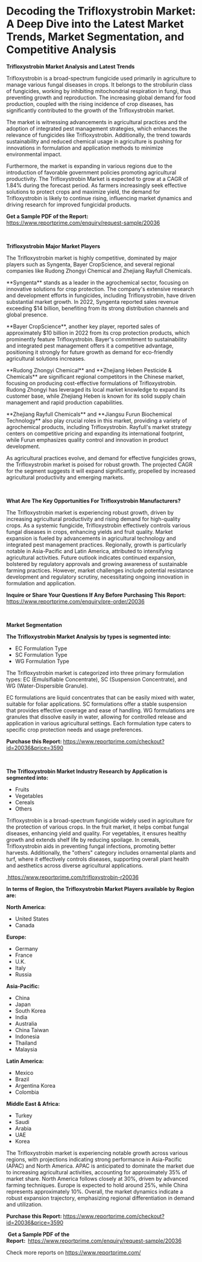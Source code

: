 <p><h1>Decoding the Trifloxystrobin Market: A Deep Dive into the Latest Market Trends, Market Segmentation, and Competitive Analysis</h1></p><p><strong>Trifloxystrobin Market Analysis and Latest Trends</strong></p>
<p><p>Trifloxystrobin is a broad-spectrum fungicide used primarily in agriculture to manage various fungal diseases in crops. It belongs to the strobilurin class of fungicides, working by inhibiting mitochondrial respiration in fungi, thus preventing growth and reproduction. The increasing global demand for food production, coupled with the rising incidence of crop diseases, has significantly contributed to the growth of the Trifloxystrobin market. </p><p>The market is witnessing advancements in agricultural practices and the adoption of integrated pest management strategies, which enhances the relevance of fungicides like Trifloxystrobin. Additionally, the trend towards sustainability and reduced chemical usage in agriculture is pushing for innovations in formulation and application methods to minimize environmental impact.</p><p>Furthermore, the market is expanding in various regions due to the introduction of favorable government policies promoting agricultural productivity. The Trifloxystrobin Market is expected to grow at a CAGR of 1.84% during the forecast period. As farmers increasingly seek effective solutions to protect crops and maximize yield, the demand for Trifloxystrobin is likely to continue rising, influencing market dynamics and driving research for improved fungicidal products.</p></p>
<p><strong>Get a Sample PDF of the Report:&nbsp;</strong> <a href="https://www.reportprime.com/enquiry/request-sample/20036?utm_campaign=2462&utm_medium=2&utm_source=Github&utm_content=ia&utm_term=18032025&utm_id=trifloxystrobin">https://www.reportprime.com/enquiry/request-sample/20036</a></p>
<p>&nbsp;</p>
<p><strong>Trifloxystrobin Major Market Players</strong></p>
<p><p>The Trifloxystrobin market is highly competitive, dominated by major players such as Syngenta, Bayer CropScience, and several regional companies like Rudong Zhongyi Chemical and Zhejiang Rayfull Chemicals. </p><p>**Syngenta** stands as a leader in the agrochemical sector, focusing on innovative solutions for crop protection. The company's extensive research and development efforts in fungicides, including Trifloxystrobin, have driven substantial market growth. In 2022, Syngenta reported sales revenue exceeding $14 billion, benefiting from its strong distribution channels and global presence.</p><p>**Bayer CropScience**, another key player, reported sales of approximately $10 billion in 2022 from its crop protection products, which prominently feature Trifloxystrobin. Bayer's commitment to sustainability and integrated pest management offers it a competitive advantage, positioning it strongly for future growth as demand for eco-friendly agricultural solutions increases.</p><p>**Rudong Zhongyi Chemical** and **Zhejiang Heben Pesticide & Chemicals** are significant regional competitors in the Chinese market, focusing on producing cost-effective formulations of Trifloxystrobin. Rudong Zhongyi has leveraged its local market knowledge to expand its customer base, while Zhejiang Heben is known for its solid supply chain management and rapid production capabilities.</p><p>**Zhejiang Rayfull Chemicals** and **Jiangsu Furun Biochemical Technology** also play crucial roles in this market, providing a variety of agrochemical products, including Trifloxystrobin. Rayfull's market strategy centers on competitive pricing and expanding its international footprint, while Furun emphasizes quality control and innovation in product development.</p><p>As agricultural practices evolve, and demand for effective fungicides grows, the Trifloxystrobin market is poised for robust growth. The projected CAGR for the segment suggests it will expand significantly, propelled by increased agricultural productivity and emerging markets.</p></p>
<p>&nbsp;</p>
<p><strong>What Are The Key Opportunities For Trifloxystrobin Manufacturers?</strong></p>
<p><p>The Trifloxystrobin market is experiencing robust growth, driven by increasing agricultural productivity and rising demand for high-quality crops. As a systemic fungicide, Trifloxystrobin effectively controls various fungal diseases in crops, enhancing yields and fruit quality. Market expansion is fueled by advancements in agricultural technology and integrated pest management practices. Regionally, growth is particularly notable in Asia-Pacific and Latin America, attributed to intensifying agricultural activities. Future outlook indicates continued expansion, bolstered by regulatory approvals and growing awareness of sustainable farming practices. However, market challenges include potential resistance development and regulatory scrutiny, necessitating ongoing innovation in formulation and application.</p></p>
<p><strong>Inquire or Share Your Questions If Any Before Purchasing This Report:</strong> <a href="https://www.reportprime.com/enquiry/pre-order/20036?utm_campaign=2462&utm_medium=2&utm_source=Github&utm_content=ia&utm_term=18032025&utm_id=trifloxystrobin">https://www.reportprime.com/enquiry/pre-order/20036</a></p>
<p>&nbsp;</p>
<p><strong>Market Segmentation</strong></p>
<p><strong>The Trifloxystrobin Market Analysis by types is segmented into:</strong></p>
<p><ul><li>EC Formulation Type</li><li>SC Formulation Type</li><li>WG Formulation Type</li></ul></p>
<p><p>The Trifloxystrobin market is categorized into three primary formulation types: EC (Emulsifiable Concentrate), SC (Suspension Concentrate), and WG (Water-Dispersible Granule). </p><p>EC formulations are liquid concentrates that can be easily mixed with water, suitable for foliar applications. SC formulations offer a stable suspension that provides effective coverage and ease of handling. WG formulations are granules that dissolve easily in water, allowing for controlled release and application in various agricultural settings. Each formulation type caters to specific crop protection needs and usage preferences.</p></p>
<p><strong>Purchase this Report:&nbsp;</strong><a href="https://www.reportprime.com/checkout?id=20036&price=3590&utm_campaign=2462&utm_medium=2&utm_source=Github&utm_content=ia&utm_term=18032025&utm_id=trifloxystrobin">https://www.reportprime.com/checkout?id=20036&price=3590</a></p>
<p>&nbsp;</p>
<p><strong>The Trifloxystrobin Market Industry Research by Application is segmented into:</strong></p>
<p><ul><li>Fruits</li><li>Vegetables</li><li>Cereals</li><li>Others</li></ul></p>
<p><p>Trifloxystrobin is a broad-spectrum fungicide widely used in agriculture for the protection of various crops. In the fruit market, it helps combat fungal diseases, enhancing yield and quality. For vegetables, it ensures healthy growth and extends shelf life by reducing spoilage. In cereals, Trifloxystrobin aids in preventing fungal infections, promoting better harvests. Additionally, the "others" category includes ornamental plants and turf, where it effectively controls diseases, supporting overall plant health and aesthetics across diverse agricultural applications.</p></p>
<p><a href="https://www.reportprime.com/trifloxystrobin-r20036?utm_campaign=2462&utm_medium=2&utm_source=Github&utm_content=ia&utm_term=18032025&utm_id=trifloxystrobin">&nbsp;https://www.reportprime.com/trifloxystrobin-r20036</a></p>
<p><strong>In terms of Region, the Trifloxystrobin Market Players available by Region are:</strong></p>
<p>
    <p> <strong> North America: </strong>
        <ul>
            <li>United States</li>
            <li>Canada</li>
        </ul>
        </p> 
    <p> <strong> Europe: </strong>
        <ul>
            <li>Germany</li>
            <li>France</li>
            <li>U.K.</li>
            <li>Italy</li>
            <li>Russia</li>
        </ul>
        </p> 
    <p> <strong> Asia-Pacific: </strong>
        <ul>
            <li>China</li>
            <li>Japan</li>
            <li>South Korea</li>
            <li>India</li>
            <li>Australia</li>
            <li>China Taiwan</li>
            <li>Indonesia</li>
            <li>Thailand</li>
            <li>Malaysia</li>
        </ul>
        </p> 
    <p> <strong> Latin America: </strong>
        <ul>
            <li>Mexico</li>
            <li>Brazil</li>
            <li>Argentina Korea</li>
            <li>Colombia</li>
        </ul>
        </p> 
    <p> <strong> Middle East & Africa: </strong>
        <ul>
            <li>Turkey</li>
            <li>Saudi</li>
            <li>Arabia</li>
            <li>UAE</li>
            <li>Korea</li>
        </ul>
    </p>
    </p>
<p><p>The Trifloxystrobin market is experiencing notable growth across various regions, with projections indicating strong performance in Asia-Pacific (APAC) and North America. APAC is anticipated to dominate the market due to increasing agricultural activities, accounting for approximately 35% of market share. North America follows closely at 30%, driven by advanced farming techniques. Europe is expected to hold around 25%, while China represents approximately 10%. Overall, the market dynamics indicate a robust expansion trajectory, emphasizing regional differentiation in demand and utilization.</p></p>
<p><strong>Purchase this Report: </strong><a href="https://www.reportprime.com/checkout?id=20036&price=3590&utm_campaign=2462&utm_medium=2&utm_source=Github&utm_content=ia&utm_term=18032025&utm_id=trifloxystrobin">https://www.reportprime.com/checkout?id=20036&price=3590</a></p>
<p>&nbsp;<strong>Get a Sample PDF of the Report:&nbsp;&nbsp;</strong><a href="https://www.reportprime.com/enquiry/request-sample/20036?utm_campaign=2462&utm_medium=2&utm_source=Github&utm_content=ia&utm_term=18032025&utm_id=trifloxystrobin">https://www.reportprime.com/enquiry/request-sample/20036</a></p>
<p><strong></strong></p>
<p>Check more reports on <a href="https://www.reportprime.com/?utm_campaign=2462&utm_medium=2&utm_source=Github&utm_content=ia&utm_term=18032025&utm_id=trifloxystrobin">https://www.reportprime.com/</a></p>